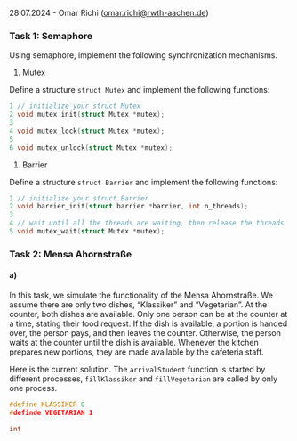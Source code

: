 28.07.2024 - Omar Richi (omar.richi@rwth-aachen.de)

### Task 1: Semaphore

Using semaphore, implement the following synchronization mechanisms.

1. Mutex

Define a structure  `struct Mutex` and implement the following functions:

```c
1 // initialize your struct Mutex
2 void mutex_init(struct Mutex *mutex);
3
4 void mutex_lock(struct Mutex *mutex);
5
6 void mutex_unlock(struct Mutex *mutex);
```

1. Barrier

Define a structure `struct Barrier` and implement the following functions:

```c
1 // initialize your struct Barrier
2 void barrier_init(struct barrier *barrier, int n_threads);
3
4 // wait until all the threads are waiting, then release the threads
5 void mutex_wait(struct Mutex *mutex); 
```


### Task 2: Mensa Ahornstraße

#### a)

In this task, we simulate the functionality of the Mensa Ahornstraße. We assume there are only two dishes, “Klassiker” and “Vegetarian”. At the counter, both dishes are available. Only one person can be at the counter at a time, stating their food request. If the dish is available, a portion is handed over, the person pays, and then leaves the counter. Otherwise, the person waits at the counter until the dish is available. Whenever the kitchen prepares new portions, they are made available by the cafeteria staff.

Here is the current solution. The `arrivalStudent` function is started by different processes, `fillKlassiker` and `fillVegetarian` are called by only one process.


```c
#define KLASSIKER 0
#definde VEGETARIAN 1

int 
```